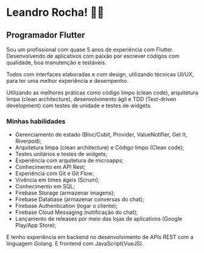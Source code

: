 # Leandro Rocha! :man_technologist:

## Programador Flutter
Sou um profissional com quase 5 anos de experiência com Flutter. Desenvolvendo de aplicativos com paixão por escrever códigos com qualidade, boa manutenção e testáveis.

Todos com interfaces elaboradas e com design, utilizando técnicas UI/UX, para ter uma melhor experiência e desempenho.

Utilizando as melhores práticas como código limpo (clean code), arquitetura limpa (clean architecture), desenvolvimento ágil e TDD (Test-driven development) com testes de unidade e testes de widgets.

### Minhas habilidades
* Gerenciamento de estado (Bloc/Cubit, Provider, ValueNotifier, Get It, Riverpod);
* Arquitetura limpa (clean architecture) e Código limpo (Clean code);
* Testes unitários e testes de widgets;
* Experiência com arquitetura de microapps;
* Conhecimento em API Rest;
* Experiência com Git e Git Flow;
* Vivência em times ágeis (Scrum);
* Conhecimento em SQL;
* Firebase Storage (armazenar imagens);
* Firebase Database (armazenar conversas do chat);
* Firebase Authentication (logar o cliente);
* Firebase Cloud Messaging (notificação do chat);
* Lançamento de releases por meio das lojas de aplicativos (Google Play/App Store);

E tenho experiência em backend no desenvolvimento de APIs REST com a linguagem Golang. E frontend com JavaScript(VueJS).

